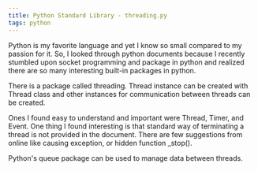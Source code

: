 ```yaml
---
title: Python Standard Library - threading.py
tags: python
---
```


Python is my favorite language and yet I know so small compared to my passion for it. So, I looked through python documents because I recently stumbled upon socket programming and package in python and realized there are so many interesting built-in packages in python.

There is a package called threading. Thread instance can be created with Thread class and other instances for communication between threads can be created.

Ones I found easy to understand and important were Thread, Timer, and Event. One thing I found interesting is that standard way of terminating a thread is not provided in the document. There are few suggestions from online like causing exception, or hidden function _stop().

Python's queue package can be used to manage data between threads.

